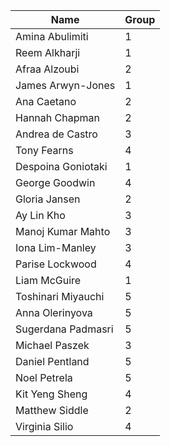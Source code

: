 
|	Name	|	Group	|
|---|---|
| Amina Abulimiti | 1 |
| Reem Alkharji | 1 |
| Afraa Alzoubi | 2 |
| James Arwyn-Jones | 1 |
| Ana Caetano | 2 |
| Hannah Chapman | 2 |
| Andrea de Castro | 3 |
| Tony Fearns | 4 |
| Despoina Goniotaki | 1 |
| George Goodwin | 4 |
| Gloria Jansen | 2 |
| Ay Lin Kho | 3 |
| Manoj Kumar Mahto | 3 |
| Iona Lim-Manley | 3 |
| Parise Lockwood | 4 |
| Liam McGuire | 1 |
| Toshinari Miyauchi | 5 |
| Anna Olerinyova | 5 |
| Sugerdana Padmasri | 5 |
| Michael Paszek  | 3 |
| Daniel Pentland | 5 |
| Noel Petrela | 5 |
| Kit Yeng Sheng | 4 |
| Matthew Siddle | 2 |
| Virginia Silio | 4 |
